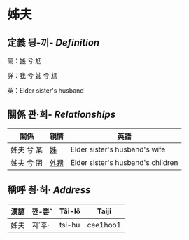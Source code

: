 # 姊夫
## 定義 딍-끼- _Definition_
簡：[姊](member5.md) 兮 尪

詳：[我](member1.md) 兮 [姊](member5.md) 兮 尪

英：Elder sister's husband

## 關係 관·희- _Relationships_

關係 | 親情 | 英語
--- | --- | --- 
姊夫 兮 某 | [姊](member5.md) | Elder sister's husband's wife
姊夫 兮 囝 | [外甥](member25.md) | Elder sister's husband's children


## 稱呼 칑·허· _Address_

漢諺 | 깐-뿐ˆ | Tâi-lô | Taiji
--- | --- | --- | --- 
姊夫 | 지ˊ후· | tsí-hu | cee1hoo1 
